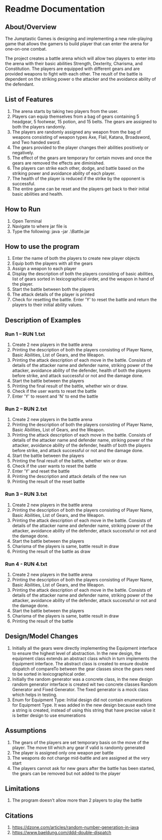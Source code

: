 # Readme Documentation

## About/Overview
The Jumptastic Games is designing and implementing a new role-playing game that allows the gamers to build player that can enter the arena for one-on-one combat. 

The project creates a battle arena which will allow two players to enter into the arena with their basic abilities Strength, Dexterity, Charisma, and Constitution. The players are equipped with different gears and are provided weapons to fight with each other. The reuslt of the battle is dependent on the striking power o the attacker and the avoidance ability of the defendant. 

## List of Features
1. The arena starts by taking two players from the user.
2. Players can equip themselves from a bag of gears containing 5 headgear, 5 footwear, 15 potion, and 15 belts. The gears are assigned to both the players randomly.
3. The players are randomly assigned any weapon from the bag of weapons consisting of weapon types Axe, Flail, Katana, Broadsword, and Two handed sword.
4. The gears provided to the player changes their abilities positively or negatively.
5. The effect of the gears are temporary for certain moves and once the gears are removed the effects are diminished.
6. The players can strike each other, dodge, and battle based on the striking power and avoidance ability of each player.
7. The health of the player is reduced if the strike by the opponent is successful.
8. The entire game can be reset and the players get back to their initial basic abilities and health.

## How to Run
1. Open Terminal
2. Navigate to where jar file is
3. Type the following: java -jar .\Battle.jar

## How to use the program
1. Enter the name of both the players to create new player objects
2. Equip both the players with all the gears
3. Assign a weapon to each player
4. Display the description of both the players consisting of basic abilities, list of gears sorted in lexicographical order, and the weapon in hand of the player.
5. Start the battle between both the players
6. The attack details of the player is printed
7. Check for resetting the battle. Enter 'Y' to reset the battle and return the players to their initial ability values.

## Description of Examples
### Run 1 – RUN 1.txt
1. Create 2 new players in the battle arena
2. Printing the description of both the players consisting of Player Name, Basic Abilities, List of Gears, and the Weapon.
3. Printing the attack description of each move in the battle. Consists of details of the attacker name and defender name, striking power of the attacker, avoidance ability of the defender, health of both the players before strike, and attack successful or not and the damage done.
4. Start the battle between the players
5. Printing the final result of the battle, whether win or draw.
6. Check if the user wants to reset the battle
7. Enter 'Y' to resent and 'N' to end the battle 
### Run 2 – RUN 2.txt
1. Create 2 new players in the battle arena
2. Printing the description of both the players consisting of Player Name, Basic Abilities, List of Gears, and the Weapon.
3. Printing the attack description of each move in the battle. Consists of details of the attacker name and defender name, striking power of the attacker, avoidance ability of the defender, health of both the players before strike, and attack successful or not and the damage done.
4. Start the battle between the players
5. Printing the final result of the battle, whether win or draw.
6. Check if the user wants to reset the battle
7. Enter 'Y' and reset the battle
8. Printing the description and attack details of the new run
9. Printing the result of the reset battle
### Run 3 – RUN 3.txt
1. Create 2 new players in the battle arena
2. Printing the description of both the players consisting of Player Name, Basic Abilities, List of Gears, and the Weapon.
3. Printing the attack description of each move in the battle. Consists of details of the attacker name and defender name, striking power of the attacker, avoidance ability of the defender, attack successful or not and the damage done.
4. Start the battle between the players
5. Charisma of the players is same, battle result in draw
6. Printing the result of the battle as draw
### Run 4 - RUN 4.txt
1. Create 2 new players in the battle arena
2. Printing the description of both the players consisting of Player Name, Basic Abilities, List of Gears, and the Weapon.
3. Printing the attack description of each move in the battle. Consists of details of the attacker name and defender name, striking power of the attacker, avoidance ability of the defender, attack successful or not and the damage done.
4. Start the battle between the players
5. Charisma of the players is same, battle result in draw
6. Printing the result of the battle

## Design/Model Changes
1. Initially all the gears were directly implementing the Equipment interface to ensure the highest level of abstraction. In the new design, the equipment class extends an abstract class which in turn implements the Equipment interface. The abstract class is created to ensure double dispatch of compareTo between the gear classes since the gears need to be sorted in lexicographical order.
2. Initially the random generator was a concrete class, in the new design random generator interface is created wit two concrete classes Random Generator and Fixed Generator. The fixed generator is a mock class which helps in testing.
3. Enum for Equipment Type: Initial design did not contain enumerations for Equipment Type. It was added in the new design because each time a string is created, instead of using this string that have precise value it is better design to use enumerations

## Assumptions
1. The gears of the players are set temporary basis on the move of the player. The move till which any gear if valid is randomly generated
2. The player is assigned only one weapon per battle
3. The weapons do not change mid-battle and are assigned at the very start
4. The players cannot ask for new gears after the battle has been started, the gears can be removed but not added to the player

## Limitations
1. The program doesn't allow more than 2 players to play the battle

## Citations
1.	https://dzone.com/articles/random-number-generation-in-java
2.	https://www.baeldung.com/ddd-double-dispatch

